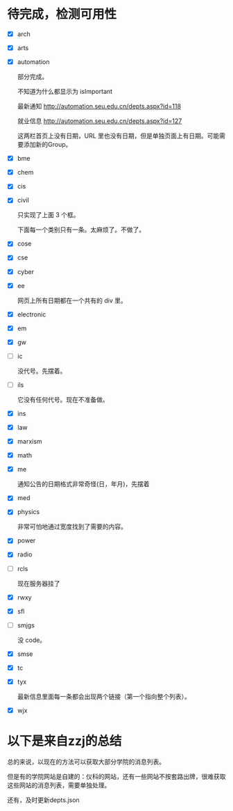 # 待完成，检测可用性

  - [x] arch
  - [x] arts
  - [x] automation

    部分完成。

    不知道为什么都显示为 isImportant

    最新通知 http://automation.seu.edu.cn/depts.aspx?id=118

    就业信息 http://automation.seu.edu.cn/depts.aspx?id=127

    这两栏首页上没有日期，URL 里也没有日期，但是单独页面上有日期。可能需要添加新的Group。

  - [x] bme
  - [x] chem
  - [x] cis
  - [x] civil

    只实现了上面 3 个框。

    下面每一个类别只有一条。太麻烦了。不做了。

  - [x] cose
  - [x] cse
  - [x] cyber
  - [x] ee

    网页上所有日期都在一个共有的 div 里。

  - [x] electronic
  - [x] em
  - [x] gw
  - [ ] ic

    没代号。先摆着。

  - [ ] ils

    它没有任何代号。现在不准备做。

  - [x] ins
  - [x] law
  - [x] marxism
  - [x] math
  - [x] me

    通知公告的日期格式非常奇怪(日，年月)，先摆着

  - [x] med
  - [x] physics

    非常可怕地通过宽度找到了需要的内容。

  - [x] power
  - [x] radio
  - [ ] rcls

    现在服务器挂了

  - [x] rwxy
  - [x] sfl
  - [ ] smjgs

    没 code。

  - [x] smse
  - [x] tc
  - [x] tyx

    最新信息里面每一条都会出现两个链接（第一个指向整个列表）。

  - [x] wjx

  # 以下是来自zzj的总结
  
  总的来说，以现在的方法可以获取大部分学院的消息列表。

  但是有的学院网站是自建的：仪科的网站，还有一些网站不按套路出牌，很难获取这些网站的消息列表，需要单独处理。

  还有，及时更新depts.json

